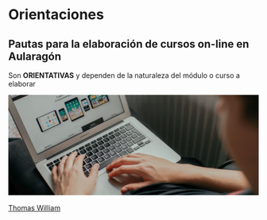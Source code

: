 
# Orientaciones

## Pautas para la elaboración de cursos on-line en Aularagón

Son **ORIENTATIVAS** y dependen de la naturaleza del módulo o curso a elaborar

![](img/img1.png)

[Thomas William](https://unsplash.com/@thomasw?utm_medium=referral&utm_campaign=photographer-credit&utm_content=creditBadge)
